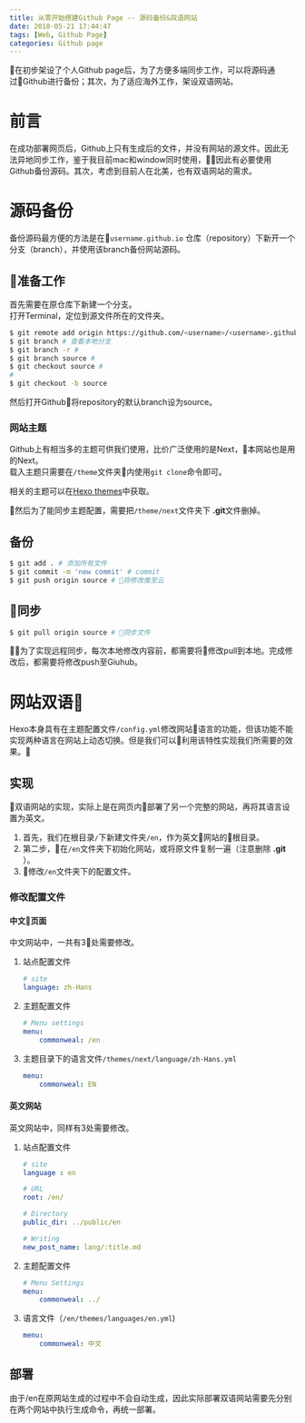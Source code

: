 ```yaml
---
title: 从零开始搭建Github Page -- 源码备份&双语网站
date: 2018-05-21 17:44:47
tags: [Web, Github Page]
categories: Github page
---
```

在初步架设了个人Github page后，为了方便多端同步工作，可以将源码通过Github进行备份；其次，为了适应海外工作，架设双语网站。
<!-- more -->

# 前言

在成功部署网页后，Github上只有生成后的文件，并没有网站的源文件。因此无法异地同步工作，鉴于我目前mac和window同时使用，因此有必要使用Github备份源码。其次，考虑到目前人在北美，也有双语网站的需求。

# 源码备份

备份源码最方便的方法是在``username.github.io`` 仓库（repository）下新开一个分支（branch），并使用该branch备份网站源码。

## 准备工作

首先需要在原仓库下新建一个分支。  
打开Terminal，定位到源文件所在的文件夹。

```bash
$ git remote add origin https://github.com/<username>/<username>.github.io.git # 添加远程仓库，注意最后的.git
$ git branch # 查看本地分支
$ git branch -r #
$ git branch source #
$ git checkout source #
# 
$ git checkout -b source
```

然后打开Github将repository的默认branch设为source。

### 网站主题

Github上有相当多的主题可供我们使用，比价广泛使用的是Next，本网站也是用的Next。  
载入主题只需要在``/theme``文件夹内使用``git clone``命令即可。

相关的主题可以在[Hexo themes](https://hexo.io/themes/index.html)中获取。

然后为了能同步主题配置，需要把``/theme/next``文件夹下 **.git**文件删掉。

## 备份

```bash
$ git add . # 添加所有文件
$ git commit -m 'new commit' # commit
$ git push origin source # 将修改推至云
```

## 同步

```bash
$ git pull origin source # 同步文件
```

为了实现远程同步，每次本地修改内容前，都需要将修改pull到本地。完成修改后，都需要将修改push至Giuhub。

# 网站双语

Hexo本身具有在主题配置文件``/config.yml``修改网站语言的功能，但该功能不能实现两种语言在网站上动态切换。但是我们可以利用该特性实现我们所需要的效果。

## 实现

双语网站的实现，实际上是在网页内部署了另一个完整的网站，再将其语言设置为英文。

1. 首先，我们在根目录``/``下新建文件夹``/en``，作为英文网站的根目录。
2. 第二步，在``/en``文件夹下初始化网站，或将原文件复制一遍（注意删除 **.git** ）。
3. 修改``/en``文件夹下的配置文件。

### 修改配置文件

#### 中文页面

中文网站中，一共有3处需要修改。

1. 站点配置文件

    ```yml
    # site
    language: zh-Hans
    ```

2. 主题配置文件

    ```yml
    # Menu settings
    menu:
        commonweal: /en
    ```

3. 主题目录下的语言文件``/themes/next/language/zh-Hans.yml``

    ```yml
    menu:
        commonweal: EN
    ```

#### 英文网站

英文网站中，同样有3处需要修改。

1. 站点配置文件

    ```yml
    # site
    language : en

    # URL
    root: /en/

    # Directory
    public_dir: ../public/en

    # Writing
    new_post_name: lang/:title.md
    ```
2. 主题配置文件

    ```yml
    # Menu Settings
    menu:
        commonweal: ../
    ```

3. 语言文件（``/en/themes/languages/en.yml``)

    ```yml
    menu:
        commonweal: 中文
    ```

## 部署

由于/en在原网站生成的过程中不会自动生成，因此实际部署双语网站需要先分别在两个网站中执行生成命令，再统一部署。